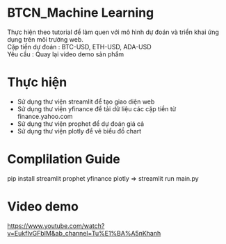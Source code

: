 # BTCN_Machine Learning
Thực hiện theo tutorial để làm quen với mô hình dự đoán và triển khai ứng dụng trên môi trường web.  
Cặp tiền dự đoán : BTC-USD, ETH-USD, ADA-USD  
Yêu cầu : Quay lại video demo sản phẩm  

# Thực hiện
- Sử dụng thư viện streamlit để tạo giao diện web
- Sử dụng thư viện yfinance để tải dữ liệu các cặp tiền từ finance.yahoo.com
- Sử dụng thư viện prophet để dự đoán giá cả
- Sử dụng thư viện plotly để vẽ biểu đồ chart
# Complilation Guide 
pip install streamlit prophet yfinance plotly => streamlit run main.py
# Video demo 
https://www.youtube.com/watch?v=EukfIvGFbIM&ab_channel=Tu%E1%BA%A5nKhanh


